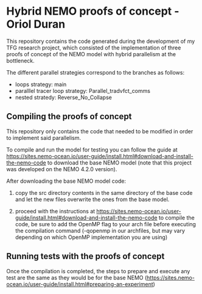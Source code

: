 # Hybrid NEMO proofs of concept - Oriol Duran

This repository contains the code generated during the development of my TFG research project, which consisted of the implementation of three proofs of concept of the NEMO model with hybrid parallelism at the bottleneck.

The different parallel strategies correspond to the branches as follows:

- loops strategy: main
- paralllel tracer loop strategy: Parallel_tradvfct_comms
- nested stratedy: Reverse_No_Collapse

## Compiling the proofs of concept
This repository only contains the code that needed to be modified in order to implement said parallelism.

To compile and run the model for testing you can follow the guide at https://sites.nemo-ocean.io/user-guide/install.html#download-and-install-the-nemo-code to download the base NEMO model (note that this project was developed on the NEMO 4.2.0 version).

After downloading the base NEMO model code:

1. copy the src directory contents in the same directory of the base code and let the new files overwrite the ones from the base model.

2. proceed with the instructions at https://sites.nemo-ocean.io/user-guide/install.html#download-and-install-the-nemo-code to compile the code, be sure to add the OpenMP flag to your arch file before executing the compilation command (-qopenmp in our archfiles, but may vary depending on which OpenMP implementation you are using)

## Running tests with the proofs of concept
Once the compilation is completed, the steps to prepare and execute any test are the same as they would be for the base NEMO (https://sites.nemo-ocean.io/user-guide/install.html#preparing-an-experiment)
